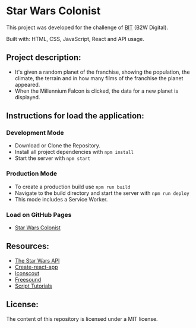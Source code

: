# Star Wars Colonist
This project was developed for the challenge of [BIT](http://somos.b2wdigital.com/bit/) (B2W Digital).

Built with: HTML, CSS, JavaScript, React and API usage.

## Project description:
- It's given a random planet of the franchise, showing the population, the climate, the terrain and in how many films of the franchise the planet appeared.
- When the Millennium Falcon is clicked, the data for a new planet is displayed.

## Instructions for load the application:
### Development Mode
- Download or Clone the Repository.
- Install all project dependencies with `npm install`
- Start the server with `npm start`

### Production Mode
- To create a production build use `npm run build`
- Navigate to the build directory and start the server with `npm run deploy`
- This mode includes a Service Worker.

### Load on GitHub Pages
- [Star Wars Colonist](https://eduardomr.github.io/star-wars-colonist/)

## Resources:
- [The Star Wars API](https://swapi.co/)
- [Create-react-app](https://github.com/facebook/create-react-app)
- [Iconscout](https://iconscout.com/)
- [Freesound](https://freesound.org/)
- [Script Tutorials](https://www.script-tutorials.com/)

## License:
The content of this repository is licensed under a MIT license.